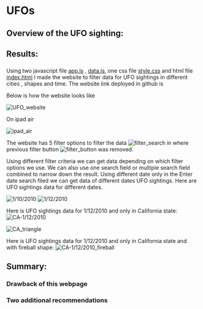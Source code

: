 # UFOs


## Overview of the UFO sighting: 


## Results: 
### 

Using two javascript file [app.js](https://github.com/NishatSultana3538/UFOs/blob/main/static/js/app.js) , [data.js](https://github.com/NishatSultana3538/UFOs/blob/main/static/js/data.js), one css file [style.css](https://github.com/NishatSultana3538/UFOs/blob/main/static/css/style.css) and html file [index.html](https://github.com/NishatSultana3538/UFOs/blob/main/index.html) I made the website to filter data for UFO sightings in different cities , shapes and time. The website link deployed in github is 

Below is how the website looks like

![UFO_website](https://github.com/NishatSultana3538/UFOs/blob/main/static/images/UFO_website.png)

On ipad air

![ipad_air](https://github.com/NishatSultana3538/UFOs/blob/main/static/images/ipad%20air.png)


The website has 5 filter options to filter the data ![filter_search](https://github.com/NishatSultana3538/UFOs/blob/main/static/images/filter_search.png) in where previous filter button ![filter_button](https://github.com/NishatSultana3538/UFOs/blob/main/static/images/filter_button.png) was removed.

Using different filter criteria we can get data depending on which filter options we use. We can also use one search field or multiple search field combined to narrow down the result. Using different date only in the Enter date search filed we can get data of different dates UFO sightings. Here are UFO sightings data for different dates.

![1/10/2010](https://github.com/NishatSultana3538/UFOs/blob/main/static/images/1:10:2010.png)
![1/12/2010](https://github.com/NishatSultana3538/UFOs/blob/main/static/images/1:12:2010.png)

Here is UFO sightings data for 1/12/2010 and only in California state:
![CA-1/12/2010](https://github.com/NishatSultana3538/UFOs/blob/main/static/images/CA_1:10:2010.png)

![CA_triangle](https://github.com/NishatSultana3538/UFOs/blob/main/static/images/CA-triangle.png)

Here is UFO sightings data for 1/12/2010 and only in California state and with fireball shape:
![CA-1/12/2010_fireball](https://github.com/NishatSultana3538/UFOs/blob/main/static/images/CA_1:12:2010-US-fireball.png)





## Summary:

### Drawback of this webpage 
 
### Two additional recommendations












